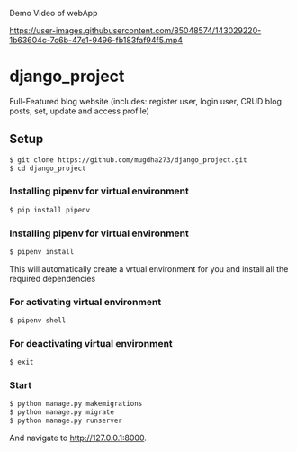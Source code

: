 

Demo Video of webApp


https://user-images.githubusercontent.com/85048574/143029220-1b63604c-7c6b-47e1-9496-fb183faf94f5.mp4



# django_project
Full-Featured blog website (includes: register user, login user, CRUD blog posts, set, update and access profile)
## Setup

```sh
$ git clone https://github.com/mugdha273/django_project.git
$ cd django_project
```

### Installing pipenv for virtual environment

```sh
$ pip install pipenv
```

### Installing pipenv for virtual environment

```sh
$ pipenv install
```

This will automatically create a vrtual environment for you and install all the required dependencies

### For activating virtual environment

```sh
$ pipenv shell
```

### For deactivating virtual environment

```sh
$ exit
```

### Start

```sh
$ python manage.py makemigrations
$ python manage.py migrate
$ python manage.py runserver
```
And navigate to http://127.0.0.1:8000.




